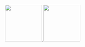 
<div>
  <a href="https://github.com/Natanaelsl">
  <img height="120em" weight="200em" src="https://github-readme-stats.vercel.app/api?username=Natanaelsl&show_icons=true&theme=dark&include_all_commits=true&count_private=true"/>
  <img height="120em" weight="200em" src="https://github-readme-stats.vercel.app/api/top-langs/?username=Natanaelsl&layout=compact&langs_count=7&theme=dark"/>
</div>

<!--
<div>
 <img align="right" alt="bay-yoda"
 src="https://github.com/Natanaelsl/Natanaelsl/blob/main/baby-yoda-sticker-4_300x300.gif">
</div>
-->

